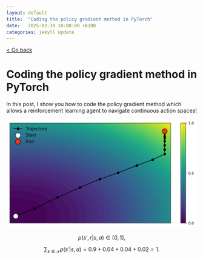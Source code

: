 ```yaml
---
layout: default
title:  "Coding the policy gradient method in PyTorch"
date:   2025-03-30 10:00:00 +0100
categories: jekyll update
---
```


<script type="text/javascript" async="" src="https://cdnjs.cloudflare.com/ajax/libs/mathjax/2.7.4/MathJax.js?config=TeX-MML-AM_CHTML">
</script>

<p>
   <a href="/kamilazdybal.github.io/#blog">
      < Go back
  </a>
</p>

# Coding the policy gradient method in PyTorch

In this post, I show you how to code the policy gradient method which allows a reinforcement learning agent to navigate
continuous action spaces!



<p align="center">
  <img src="https://github.com/kamilazdybal/kamilazdybal.github.io/raw/main/_posts/continuous-action-space.png" width="500">
</p>




<span class="math display">$$
p(s', r | s, a) \in [0,1] ,
$$</span>

<span class="math display">$$
\sum_{s \in \mathcal{S}} p(s' | s, a) = 0.9 + 0.04 + 0.04 + 0.02 = 1 .
$$</span>